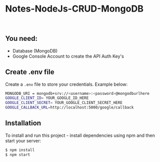 # Notes-NodeJs-CRUD-MongoDB
<br/>


## You need:
- Database (MongoDB)
- Google Console Account to create the API Auth Key's

## Create .env file
Create a `.env` file to store your credentials. Example below:

```bash
MONGODB_URI = mongodb+srv://<username>:<password>@mongodburlhere
GOOGLE_CLIENT_ID= YOUR_GOOGLE_ID_HERE
GOOGLE_CLIENT_SECRET= YOUR_GOOGLE_CLIENT_SECRET_HERE
GOOGLE_CALLBACK_URL=http://localhost:5000/google/callback
```

## Installation
To install and run this project - install dependencies using npm and then start your server:

```bash
$ npm install
$ npm start
```
